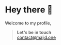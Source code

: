 # Hey there 👋
Welcome to my profile,
<br/>
> **Let's be in touch** <br /> [contact@majid.one](mailto:contact@majid.one)

